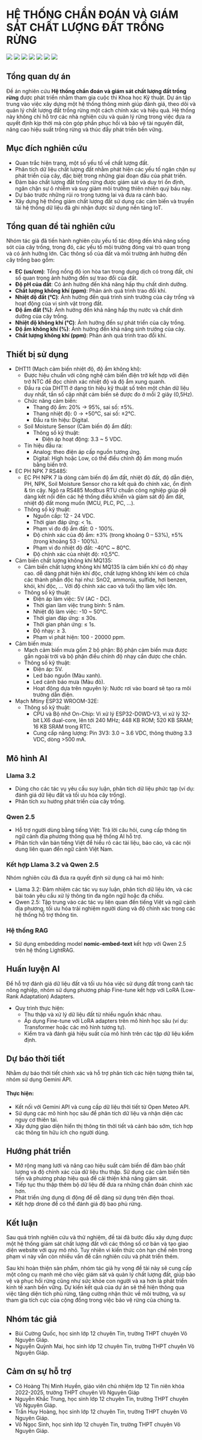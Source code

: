 # HỆ THỐNG CHẨN ĐOÁN VÀ GIÁM SÁT CHẤT LƯỢNG ĐẤT TRỒNG RỪNG
<image src="https://img.shields.io/badge/Laravel-FF2D20?style=for-the-badge&logo=laravel&logoColor=white" />
<image src="https://img.shields.io/badge/livewire-4e56a6?style=for-the-badge&logo=livewire&logoColor=white" />
<image src="https://img.shields.io/badge/Tailwind_CSS-38B2AC?style=for-the-badge&logo=tailwind-css&logoColor=white" />
<image src="https://img.shields.io/badge/-HuggingFace-FDEE21?style=for-the-badge&logo=HuggingFace&logoColor=black" />
<image src="https://img.shields.io/badge/fastapi-109989?style=for-the-badge&logo=FASTAPI&logoColor=white" />
<image src="https://img.shields.io/badge/pypi-3775A9?style=for-the-badge&logo=pypi&logoColor=white" />
<image src="https://img.shields.io/badge/Chart%20js-FF6384?style=for-the-badge&logo=chartdotjs&logoColor=white" />

## Tổng quan dự án
Đề án nghiên cứu **Hệ thống chẩn đoán và giám sát chất lượng đất trồng rừng** được phát triển nhằm tham gia cuộc thi Khoa học Kỹ thuật. Dự án tập trung vào việc xây dựng một hệ thống thông minh giúp đánh giá, theo dõi và quản lý chất lượng đất trồng rừng một cách chính xác và hiệu quả. Hệ thống này không chỉ hỗ trợ các nhà nghiên cứu và quản lý rừng trong việc đưa ra quyết định kịp thời mà còn góp phần phục hồi và bảo vệ tài nguyên đất, nâng cao hiệu suất trồng rừng và thúc đẩy phát triển bền vững.

## Mục đích nghiên cứu
- Quan trắc hiện trạng, một số yếu tố về chất lượng đất.
- Phân tích dữ liệu chất lượng đất nhằm phát hiện các yếu tố ngăn chặn sự phát triển của cây, đặc biệt trong những giai đoạn đầu của phát triển.
- Đảm bảo chất lượng đất trồng rừng được giám sát và duy trì ổn định, ngăn chặn sự ô nhiễm và suy giảm môi trường thiên nhiên quý báu này.
- Dự báo trước những rủi ro trong tương lai và đưa ra cảnh báo.
- Xây dựng hệ thống giám chất lượng đất sử dụng các cảm biến và truyền tải hệ thống dữ liệu đã ghi nhận được sử dụng nền tảng IoT.


## Tổng quan đề tài nghiên cứu
Nhóm tác giả đã tiến hành nghiên cứu yếu tố tác động đến khả năng sống sót của cây trồng, trong đó, các yếu tố môi trường đóng vai trò quan trọng và có ảnh hưởng lớn. Các thông số của đất và môi trường ảnh hưởng đến cây trồng bao gồm: 
- **EC (us/cm)**: Tổng nồng độ ion hòa tan trong dung dịch có trong đất, chỉ số quan trọng ảnh hưởng đến sự trao đổi của đất.
- **Độ pH của đất**: Có ảnh hưởng đến khả năng hấp thụ chất dinh dưỡng. 
- **Chất lượng không khí (ppm)**: Phản ánh quá trình trao đổi khí.
- **Nhiệt độ đất (°C)**: Ảnh hưởng đến quá trình sinh trưởng của cây trồng và hoạt động của vi sinh vật trong đất.
- **Độ ẩm đất (%)**: Ảnh hưởng đến khả năng hấp thụ nước và chất dinh dưỡng của cây trồng.
- **Nhiệt độ không khí (°C)**: Ảnh hưởng đến sự phát triển của cây trồng.
- **Độ ẩm không khí (%)**: Ảnh hưởng đến khả năng sinh trưởng của cây.
- **Chất lượng không khí (ppm)**: Phản ánh quá trình trao đổi khí. 

## Thiết bị sử dụng
- DHT11 (Mạch cảm biến nhiệt độ, độ ẩm không khí):
    - Được hiệu chuẩn với công nghệ cảm biến điện trở kết hợp với điện trở NTC để đọc chính xác nhiệt độ và độ ẩm xung quanh.
    - Đầu ra của DHT11 ở dạng tín hiệu kỹ thuật số trên một chân dữ liệu duy nhất, tần số cập nhật cảm biến sẽ được đo ở mỗi 2 giây (0,5Hz).
    - Chức năng cảm biến:
        - Thang độ ẩm: 20% → 95%, sai số: ±5%.
        - Thang nhiệt độ: 0 → +50°C, sai số: ±2°C.
        - Đầu ra tín hiệu: Digital.
    - Soil Moisture Sensor (Cảm biến độ ẩm đất):
        - Thông số kỹ thuật:
            - Điện áp hoạt động: 3.3 ~ 5 VDC.
    - Tín hiệu đầu ra:
        - Analog: theo điện áp cấp nguồn tương ứng.
        - Digital: High hoặc Low, có thể điều chỉnh độ ẩm mong muốn bằng biến trở.
- EC PH NPK 7 RS485:
    - EC PH NPK 7 là dòng cảm biến độ ẩm đất, nhiệt độ đất, độ dẫn điện, PH, NPK, Soil Moisture Sensor cho ra kết quả đo chính xác, ổn định & tin cậy. Ngõ ra RS485 Modbus RTU chuẩn công nghiệp giúp dễ dàng kết nối đến các hệ thống điều khiển và giám sát độ ẩm đất, nhiệt độ đất mong muốn (MCU, PLC, PC, ...).
    - Thông số kỹ thuật:
        - Nguồn cấp: 12 - 24 VDC.
        - Thời gian đáp ứng: < 1s.
        - Phạm vi đo độ ẩm đất: 0 - 100%.
        - Độ chính xác của độ ẩm: ±3% (trong khoảng 0 – 53%), ±5% (trong khoảng 53 - 100%).
        - Phạm vi đo nhiệt độ đất: -40℃ ~ 80℃.
        - Độ chính xác của nhiệt độ: ±0,5℃.
- Cảm biến chất lượng không khí MQ135:
    - Cảm biến chất lượng không khí MQ135 là cảm biến khí có độ nhạy cao. dễ dàng phát hiện khí độc, chất lượng không khí kém có chứa các thành phần độc hại như: SnO2, ammonia, sulfide, hơi benzen, khói, khí độc, ... Với độ chính xác cao và tuổi thọ làm việc lớn. 
    - Thông số kỹ thuật:
        - Điện áp làm việc: 5V (AC - DC).
        - Thời gian làm việc trung bình: 5 năm.
        - Nhiệt độ làm việc: -10 ~ 50℃.
        - Thời gian đáp ứng: ≤ 30s.
        - Thời gian phản ứng: ≤ 1s.
        - Độ nhạy: ≥ 3.
        - Phạm vi phát hiện: 100 - 20000 ppm.
- Cảm biến mưa:
    - Mạch cảm biến mưa gồm 2 bộ phận: Bộ phận cảm biến mưa được gắn ngoài trời và bộ phận điều chỉnh độ nhạy cần được che chắn.
    - Thông số kỹ thuật:
        - Điện áp: 5V.
        - Led báo nguồn (Màu xanh).
        - Led cảnh báo mưa (Màu đỏ).
        - Hoạt động dựa trên nguyên lý: Nước rơi vào board sẽ tạo ra môi trường dẫn điện.
- Mạch Mtiny ESP32 WROOM-32E: 
    - Thông số kỹ thuật:
        - CPU và Bộ nhớ On-Chip: Vi xử lý ESP32-D0WD-V3, vi xử lý 32-bit LX6 dual-core, lên tới 240 MHz; 448 KB ROM; 520 KB SRAM; 16 KB SRAM trong RTC.
        - Cung cấp năng lượng: Pin 3V3: 3.0 ~ 3.6 VDC, thông thường 3.3 VDC, dòng >500 mA.


## Mô hình AI
### Llama 3.2
- Dùng cho các tác vụ yêu cầu suy luận, phân tích dữ liệu phức tạp (ví dụ:
đánh giá dữ liệu đất và tối ưu hóa cây trồng).
- Phân tích xu hướng phát triển của cây trồng.
### Qwen 2.5
- Hỗ trợ người dùng bằng tiếng Việt: Trả lời câu hỏi, cung cấp thông tin ngữ cảnh địa phương thông qua hệ thống AI hỗ trợ.
- Phân tích văn bản tiếng Việt để hiểu rõ các tài liệu, báo cáo, và các nội dung liên quan đến ngữ cảnh Việt Nam.
### Kết hợp Llama 3.2 và Qwen 2.5
Nhóm nghiên cứu đã đưa ra quyết định sử dụng cả hai mô hình:
- Llama 3.2: Đảm nhiệm các tác vụ suy luận, phân tích dữ liệu lớn, và các bài toán yêu cầu xử lý thông tin đa ngôn ngữ hoặc đa chiều.
- Qwen 2.5: Tập trung vào các tác vụ liên quan đến tiếng Việt và ngữ cảnh địa phương, tối ưu hóa trải nghiệm người dùng và độ chính xác trong các hệ thống hỗ trợ thông tin.
### Hệ thống RAG
- Sử dụng embedding model **nomic-embed-text** kết hợp với Qwen 2.5 trên hệ thống LightRAG.

## Huấn luyện AI
Để hỗ trợ đánh giá dữ liệu đất và tối ưu hóa việc sử dụng đất trong canh tác nông nghiệp, nhóm sử dụng phương pháp Fine-tune kết hợp với LoRA (Low-Rank Adaptation) Adapters.
- Quy trình thực hiện:
    - Thu thập và xử lý dữ liệu đất từ nhiều nguồn khác nhau.
    - Áp dụng Fine-tune với LoRA adapters trên mô hình học sâu (ví dụ: Transformer hoặc các mô hình tương tự).
    - Kiểm tra và đánh giá hiệu suất của mô hình trên các tập dữ liệu kiểm định.


## Dự báo thời tiết
Nhằm dự báo thời tiết chính xác và hỗ trợ phân tích các hiện tượng thiên tai, nhóm sử dụng Gemini API.
#### Thực hiện:
- Kết nối với Gemini API và cung cấp dữ liệu thời tiết từ Open Meteo API.
- Sử dụng các mô hình học sâu để phân tích dữ liệu và nhận diện các nguy cơ thiên tai.
- Xây dựng giao diện hiển thị thông tin thời tiết và cảnh báo sớm, tích hợp các thông tin hữu ích cho người dùng.


## Hướng phát triển
- Mở rộng mạng lưới và nâng cao hiệu suất cảm biến để đảm bảo chất lượng và độ chính xác của dữ liệu thu thập. Sử dụng các cảm biến tiên tiến và phương pháp hiệu quả để cải thiện khả năng giám sát.
- Tiếp tục thu thập thêm bộ dữ liệu để đưa ra những chẩn đoán chính xác hơn.
- Phát triển ứng dụng di động để dễ dàng sử dụng trên điện thoại.
- Kết hợp drone để có thể đánh giá độ bao phủ rừng.


## Kết luận
Sau quá trình nghiên cứu và thử nghiệm, đề tài đã bước đầu xây dựng được một hệ thống giám sát chất lượng đất với các thông số cơ bản và tạo giao diện website với quy mô nhỏ. Tuy nhiên vì kiến thức còn hạn chế nên trong phạm vi này vẫn còn nhiều vấn đề cần nghiên cứu và phát triển thêm.

Sau khi hoàn thiện sản phẩm, nhóm tác giả hy vọng đề tài này sẽ cung cấp một công cụ mạnh mẽ cho việc giám sát và quản lý chất lượng đất, giúp bảo vệ và phục hồi rừng cũng như sức khỏe con người và xa hơn là phát triển kinh tế xanh bền vững. Dự kiến kết quả của dự án sẽ thể hiện thông qua việc tăng diện tích phủ rừng, tăng cường nhận thức về môi trường, và sự tham gia tích cực của cộng đồng trong việc bảo vệ rừng của chúng ta.

## Nhóm tác giả
- Bùi Cường Quốc, học sinh lớp 12 chuyên Tin, trường THPT chuyên Võ Nguyên Giáp.
- Nguyễn Quỳnh Mai, học sinh lớp 12 chuyên Tin, trường THPT chuyên Võ Nguyên Giáp.

## Cảm ơn sự hỗ trợ
- Cô Hoàng Thị Minh Huyền, giáo viên chủ nhiệm lớp 12 Tin niên khóa 2022-2025, trường THPT chuyên Võ Nguyên Giáp
- Nguyễn Khắc Trung, học sinh lớp 12 chuyên Tin, trường THPT chuyên Võ Nguyên Giáp.
- Trần Huy Hoàng, học sinh lớp 12 chuyên Tin, trường THPT chuyên Võ Nguyên Giáp.
- Võ Ngọc Sinh, học sinh lớp 12 chuyên Tin, trường THPT chuyên Võ Nguyên Giáp.